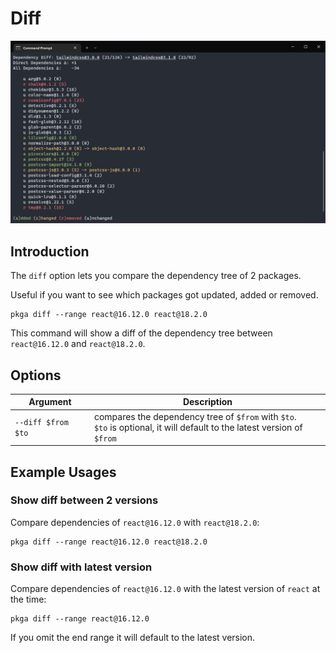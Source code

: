 # Diff

![diff report](./diff.png "Diff Report")

## Introduction

The `diff` option lets you compare the dependency tree of 2 packages.

Useful if you want to see which packages got updated, added or removed.

```
pkga diff --range react@16.12.0 react@18.2.0
```

This command will show a diff of the dependency tree between `react@16.12.0` and `react@18.2.0`.

## Options

| Argument           | Description                                                                                                                  |
| ------------------ | ---------------------------------------------------------------------------------------------------------------------------- |
| `--diff $from $to` | compares the dependency tree of `$from` with `$to`.<br />`$to` is optional, it will default to the latest version of `$from` |

## Example Usages

### Show diff between 2 versions

Compare dependencies of `react@16.12.0` with `react@18.2.0`:

```
pkga diff --range react@16.12.0 react@18.2.0
```

### Show diff with latest version

Compare dependencies of `react@16.12.0` with the latest version of `react` at the time:

```
pkga diff --range react@16.12.0
```

If you omit the end range it will default to the latest version.
